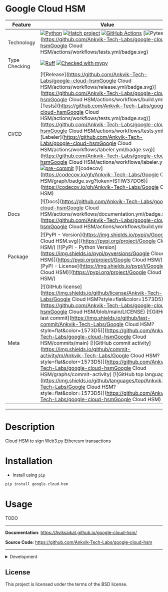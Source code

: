 # Google Cloud HSM


<div align="center">

| Feature       | Value                     |
| ------------- | -------------------------------------------------------------------------------------------------------------------------------------------------------------------------------------------------------------------------------------------------------------------------------------------------------------------------------------------------------------------------------------------------------------------------------------------------------------------------------------------------------------------------------------------------------------------------------------------------------------------------------------------------------------------------------------------------------------- |
| Technology    | [![Python](https://img.shields.io/badge/Python-3776AB.svg?style=flat&logo=Python&logoColor=white)](https://www.python.org/) [![Hatch project](https://img.shields.io/badge/%F0%9F%A5%9A-Hatch-4051b5.svg)](https://github.com/pypa/hatch) [![GitHub Actions](https://img.shields.io/badge/GitHub%20Actions-2088FF.svg?style=flat&logo=GitHub-Actions&logoColor=white)](https://github.com/features/actions) [![Pytest](https://img.shields.io/badge/Pytest-0A9EDC.svg?style=flat&logo=Pytest&logoColor=white)](https://github.com/Ankvik-Tech-Labs/google-cloud-hsmGoogle Cloud HSM/actions/workflows/tests.yml/badge.svg)                           |
| Type Checking | [![Ruff](https://img.shields.io/endpoint?url=https://raw.githubusercontent.com/astral-sh/ruff/main/assets/badge/v2.json)](https://github.com/astral-sh/ruff) [![Checked with mypy](http://www.mypy-lang.org/static/mypy_badge.svg)](http://mypy-lang.org/)                                                                                                                                                                                                                                                                                                                                                                                                                                                     |
| CI/CD         | [![Release](https://github.com/Ankvik-Tech-Labs/google-cloud-hsmGoogle Cloud HSM/actions/workflows/release.yml/badge.svg)](https://github.com/Ankvik-Tech-Labs/google-cloud-hsmGoogle Cloud HSM/actions/workflows/build.yml) [![Tests](https://github.com/Ankvik-Tech-Labs/google-cloud-hsmGoogle Cloud HSM/actions/workflows/tests.yml/badge.svg)](https://github.com/Ankvik-Tech-Labs/google-cloud-hsmGoogle Cloud HSM/actions/workflows/tests.yml) [![Labeler](https://github.com/Ankvik-Tech-Labs/google-cloud-hsmGoogle Cloud HSM/actions/workflows/labeler.yml/badge.svg)](https://github.com/Ankvik-Tech-Labs/google-cloud-hsmGoogle Cloud HSM/actions/workflows/labeler.yml) [![pre-commit](https://img.shields.io/badge/pre--commit-enabled-brightgreen?logo=pre-commit&logoColor=white)](https://github.com/pre-commit/pre-commit) [![codecov](https://codecov.io/gh/Ankvik-Tech-Labs/Google Cloud HSM/graph/badge.svg?token=ISTIW37DO6)](https://codecov.io/gh/Ankvik-Tech-Labs/Google Cloud HSM)                                                                                                                                                                                                           |
| Docs          | [![Docs](https://github.com/Ankvik-Tech-Labs/google-cloud-hsmGoogle Cloud HSM/actions/workflows/documentation.yml/badge.svg)](https://github.com/Ankvik-Tech-Labs/google-cloud-hsmGoogle Cloud HSM/actions/workflows/build.yml)                                                                                                                                                                                                                                                                                                                                                                                                                                                                                                                                                                               |
| Package       | [![PyPI - Version](https://img.shields.io/pypi/v/Google Cloud HSM.svg)](https://pypi.org/project/Google Cloud HSM/) [![PyPI - Python Version](https://img.shields.io/pypi/pyversions/Google Cloud HSM)](https://pypi.org/project/Google Cloud HSM/) [![PyPI - License](https://img.shields.io/pypi/l/Google Cloud HSM)](https://pypi.org/project/Google Cloud HSM/)                                                                                                                                                                                                                                                                                                                                                                                                        |
| Meta          | [![GitHub license](https://img.shields.io/github/license/Ankvik-Tech-Labs/Google Cloud HSM?style=flat&color=1573D5)](https://github.com/Ankvik-Tech-Labs/google-cloud-hsmGoogle Cloud HSM/blob/main/LICENSE) [![GitHub last commit](https://img.shields.io/github/last-commit/Ankvik-Tech-Labs/Google Cloud HSM?style=flat&color=1573D5)](https://github.com/Ankvik-Tech-Labs/google-cloud-hsmGoogle Cloud HSM/commits/main) [![GitHub commit activity](https://img.shields.io/github/commit-activity/m/Ankvik-Tech-Labs/Google Cloud HSM?style=flat&color=1573D5)](https://github.com/Ankvik-Tech-Labs/google-cloud-hsmGoogle Cloud HSM/graphs/commit-activity) [![GitHub top language](https://img.shields.io/github/languages/top/Ankvik-Tech-Labs/Google Cloud HSM?style=flat&color=1573D5)](https://github.com/Ankvik-Tech-Labs/google-cloud-hsmGoogle Cloud HSM) |

</div>

---

# Description

Cloud HSM to sign Web3.py Ethereum transactions

# Installation

- Install using `pip`
```py
pip install google-cloud-hsm
```

# Usage

TODO


---

**Documentation**: <a href="https://Aviksaikat.github.io/google-cloud-hsm/" target="_blank">https://Aviksaikat.github.io/google-cloud-hsm/</a>

**Source Code**: <a href="https://github.com/Ankvik-Tech-Labs/google-cloud-hsm" target="_blank">https://github.com/Ankvik-Tech-Labs/google-cloud-hsm</a>

---

<details close>
<summary>Development</summary>
<br>


## Development

### Setup environment

We use [Hatch](https://hatch.pypa.io/latest/install/) to manage the development environment and production build. Ensure it's installed on your system.

### Run unit tests

You can run all the tests with:

```bash
hatch run test
```

### Format the code

Execute the following command to apply linting and check typing:

```bash
hatch run lint
```

### Publish a new version

You can bump the version, create a commit and associated tag with one command:

```bash
hatch version patch
```

```bash
hatch version minor
```

```bash
hatch version major
```

Your default Git text editor will open so you can add information about the release.

When you push the tag on GitHub, the workflow will automatically publish it on PyPi and a GitHub release will be created as draft.

## Serve the documentation

You can serve the Mkdocs documentation with:

```bash
hatch run docs-serve
```

It'll automatically watch for changes in your code.


</details>


## License

This project is licensed under the terms of the BSD license.
